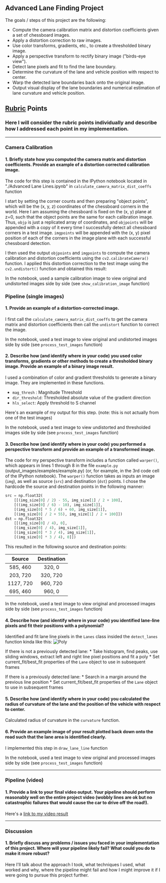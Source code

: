 ## Advanced Lane Finding Project

The goals / steps of this project are the following:

* Compute the camera calibration matrix and distortion coefficients given a set of chessboard images.
* Apply a distortion correction to raw images.
* Use color transforms, gradients, etc., to create a thresholded binary image.
* Apply a perspective transform to rectify binary image ("birds-eye view").
* Detect lane pixels and fit to find the lane boundary.
* Determine the curvature of the lane and vehicle position with respect to center.
* Warp the detected lane boundaries back onto the original image.
* Output visual display of the lane boundaries and numerical estimation of lane curvature and vehicle position.

[//]: # (Image References)

[image1]: ./examples/undistort_output.png "Undistorted"
[image2]: ./test_images/test1.jpg "Road Transformed"
[image3]: ./examples/binary_combo_example.jpg "Binary Example"
[image4]: ./examples/warped_straight_lines.jpg "Warp Example"
[image5]: ./examples/color_fit_lines.jpg "Fit Visual"
[image6]: ./examples/example_output.jpg "Output"
[video1]: ./project_video.mp4 "Video"

## [Rubric](https://review.udacity.com/#!/rubrics/571/view) Points

### Here I will consider the rubric points individually and describe how I addressed each point in my implementation.  

---

### Camera Calibration

#### 1. Briefly state how you computed the camera matrix and distortion coefficients. Provide an example of a distortion corrected calibration image.

The code for this step is contained in the IPython notebook located in "./Advanced Lane Lines.ipynb" in `calculate_camera_matrix_dist_coeffs` function

I start by setting the corner counts and then preparing "object points", which will be the (x, y, z) coordinates of the chessboard corners in the world. Here I am assuming the chessboard is fixed on the (x, y) plane at z=0, such that the object points are the same for each calibration image.  Thus, `objp` is just a replicated array of coordinates, and `objpoints` will be appended with a copy of it every time I successfully detect all chessboard corners in a test image.  `imgpoints` will be appended with the (x, y) pixel position of each of the corners in the image plane with each successful chessboard detection.  

I then used the output `objpoints` and `imgpoints` to compute the camera calibration and distortion coefficients using the `cv2.calibrateCamera()` function.  I applied this distortion correction to the test image using the `cv2.undistort()` function and obtained this result: 

In the notebook, used a sample calibration image to view original and undistorted images side by side (see `show_calibration_image` function)

### Pipeline (single images)

#### 1. Provide an example of a distortion-corrected image.

I first call the `calculate_camera_matrix_dist_coeffs` to get the camera matrix and distortion coefficients then call the `undistort` function to correct the image.

In the notebook, used a test image to view original and undistorted images side by side (see `process_test_images` function)

#### 2. Describe how (and identify where in your code) you used color transforms, gradients or other methods to create a thresholded binary image.  Provide an example of a binary image result.

I used a combination of color and gradient thresholds to generate a binary image. They are implemented in these functions.
* `mag_thresh` : Magnitude Threshold
* `dir_threshold`: Thresholded absolute value of the gradient direction
* `hls_select`: Apply threshold to S channel

Here's an example of my output for this step.  (note: this is not actually from one of the test images)

In the notebook, used a test image to view undistorted and thresholded images side by side (see `process_test_images` function)

#### 3. Describe how (and identify where in your code) you performed a perspective transform and provide an example of a transformed image.

The code for my perspective transform includes a function called `warper()`, which appears in lines 1 through 8 in the file `example.py` (output_images/examples/example.py) (or, for example, in the 3rd code cell of the IPython notebook).  The `warper()` function takes as inputs an image (`img`), as well as source (`src`) and destination (`dst`) points.  I chose the hardcode the source and destination points in the following manner:

```python
src = np.float32(
    [[(img_size[0] / 2) - 55, img_size[1] / 2 + 100],
    [((img_size[0] / 6) - 10), img_size[1]],
    [(img_size[0] * 5 / 6) + 60, img_size[1]],
    [(img_size[0] / 2 + 55), img_size[1] / 2 + 100]])
dst = np.float32(
    [[(img_size[0] / 4), 0],
    [(img_size[0] / 4), img_size[1]],
    [(img_size[0] * 3 / 4), img_size[1]],
    [(img_size[0] * 3 / 4), 0]])
```

This resulted in the following source and destination points:

| Source        | Destination   | 
|:-------------:|:-------------:| 
| 585, 460      | 320, 0        | 
| 203, 720      | 320, 720      |
| 1127, 720     | 960, 720      |
| 695, 460      | 960, 0        |

In the notebook, used a test image to view original and processed images side by side (see `process_test_images` function)

#### 4. Describe how (and identify where in your code) you identified lane-line pixels and fit their positions with a polynomial?

Identified and fit lane line pixels in the `Lanes` class insided the `detect_lanes` function kinda like this:
![Poly][image5]

If there is not a previously detected lane:
    * Take histogram, find peaks, use sliding windows, extract left and right line pixel positions and fit a poly
    * Set current_fit/best_fit properties of the `Lane` object to use in subsequent frames

If there is a previously detected lane:
    * Search in a margin around the previous line position
    * Set current_fit/best_fit properties of the `Lane` object to use in subsequent frames

#### 5. Describe how (and identify where in your code) you calculated the radius of curvature of the lane and the position of the vehicle with respect to center.

Calculated radius of curvature in the `curvature` function. 

#### 6. Provide an example image of your result plotted back down onto the road such that the lane area is identified clearly.

I implemented this step in `draw_lane_line` function 

In the notebook, used a test image to view original and processed images side by side (see `process_test_images` function)

---

### Pipeline (video)

#### 1. Provide a link to your final video output.  Your pipeline should perform reasonably well on the entire project video (wobbly lines are ok but no catastrophic failures that would cause the car to drive off the road!).

Here's a [link to my video result](./processed_simple.mp4)

---

### Discussion

#### 1. Briefly discuss any problems / issues you faced in your implementation of this project.  Where will your pipeline likely fail?  What could you do to make it more robust?

Here I'll talk about the approach I took, what techniques I used, what worked and why, where the pipeline might fail and how I might improve it if I were going to pursue this project further.  
